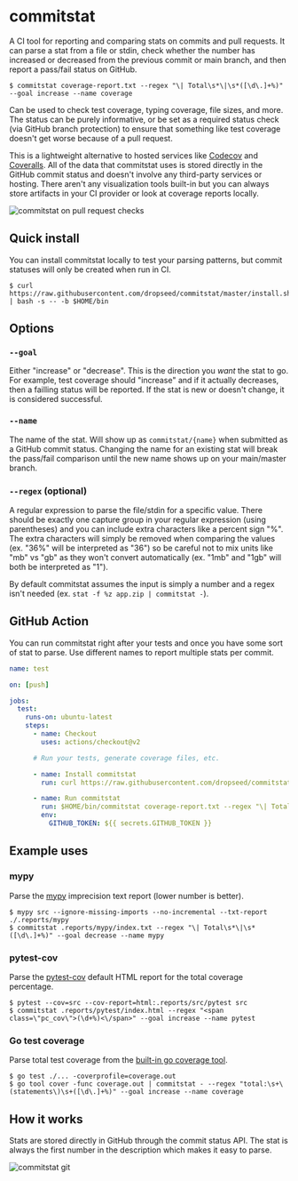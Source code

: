 # commitstat

A CI tool for reporting and comparing stats on commits and pull requests.
It can parse a stat from a file or stdin,
check whether the number has increased or decreased from the previous commit or main branch,
and then report a pass/fail status on GitHub.

```console
$ commitstat coverage-report.txt --regex "\| Total\s*\|\s*([\d\.]+%)" --goal increase --name coverage
```

Can be used to check test coverage, typing coverage, file sizes, and more.
The status can be purely informative, or be set as a required status check (via GitHub branch protection) to ensure that something like test coverage doesn't get worse because of a pull request.

This is a lightweight alternative to hosted services like [Codecov](https://about.codecov.io/) and [Coveralls](https://coveralls.io/).
All of the data that commitstat uses is stored directly in the GitHub commit status and doesn't involve any third-party services or hosting.
There aren't any visualization tools built-in but you can always store artifacts in your CI provider or look at coverage reports locally.

![commitstat on pull request checks](https://user-images.githubusercontent.com/649496/121754532-7df7b880-cada-11eb-8b0a-7457f0bb0ed8.png)

## Quick install

You can install commitstat locally to test your parsing patterns, but commit statuses will only be created when run in CI.

```console
$ curl https://raw.githubusercontent.com/dropseed/commitstat/master/install.sh | bash -s -- -b $HOME/bin
```

## Options

### `--goal`

Either "increase" or "decrease". This is the direction you *want* the stat to go. For example, test coverage should "increase" and if it actually decreases, then a failling status will be reported. If the stat is new or doesn't change, it is considered successful.

### `--name`

The name of the stat.
Will show up as `commitstat/{name}` when submitted as a GitHub commit status.
Changing the name for an existing stat will break the pass/fail comparison until the new name shows up on your main/master branch.

### `--regex` (optional)

A regular expression to parse the file/stdin for a specific value.
There should be exactly one capture group in your regular expression (using parentheses) and you can include extra characters like a percent sign "%".
The extra characters will simply be removed when comparing the values (ex. "36%" will be interpreted as "36") so be careful not to mix units like "mb" vs "gb" as they won't convert automatically (ex. "1mb" and "1gb" will both be interpreted as "1").

By default commitstat assumes the input is simply a number and a regex isn't needed (ex. `stat -f %z app.zip | commitstat -`).

## GitHub Action

You can run commitstat right after your tests and once you have some sort of stat to parse.
Use different names to report multiple stats per commit.

```yml
name: test

on: [push]

jobs:
  test:
    runs-on: ubuntu-latest
    steps:
      - name: Checkout
        uses: actions/checkout@v2

      # Run your tests, generate coverage files, etc.

      - name: Install commitstat
        run: curl https://raw.githubusercontent.com/dropseed/commitstat/master/install.sh | bash -s -- -b $HOME/bin

      - name: Run commitstat
        run: $HOME/bin/commitstat coverage-report.txt --regex "\| Total\s*\|\s*([\d\.]+%)" --goal increase --name coverage
        env:
          GITHUB_TOKEN: ${{ secrets.GITHUB_TOKEN }}
```

## Example uses

### mypy

Parse the [mypy](https://mypy.readthedocs.io/en/stable/command_line.html#report-generation) imprecision text report (lower number is better).

```console
$ mypy src --ignore-missing-imports --no-incremental --txt-report ./.reports/mypy
$ commitstat .reports/mypy/index.txt --regex "\| Total\s*\|\s*([\d\.]+%)" --goal decrease --name mypy
```

### pytest-cov

Parse the [pytest-cov](https://github.com/pytest-dev/pytest-cov) default HTML report for the total coverage percentage.

```console
$ pytest --cov=src --cov-report=html:.reports/src/pytest src
$ commitstat .reports/pytest/index.html --regex "<span class=\"pc_cov\">(\d+%)<\/span>" --goal increase --name pytest
```

### Go test coverage

Parse total test coverage from the [built-in go coverage tool](https://blog.golang.org/cover).

```console
$ go test ./... -coverprofile=coverage.out
$ go tool cover -func coverage.out | commitstat - --regex "total:\s+\(statements\)\s+([\d\.]+%)" --goal increase --name coverage
```

## How it works

Stats are stored directly in GitHub through the commit status API.
The stat is always the first number in the description which makes it easy to parse.

<!-- https://excalidraw.com/#json=5675361668956160,KJvEUJXgl5Sw7CV39_-04w -->

![commitstat git](https://user-images.githubusercontent.com/649496/121432738-a9df3680-c940-11eb-9a4f-a5be6e3fb05b.png)
